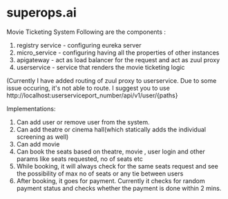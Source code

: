 # superops.ai

Movie Ticketing System
Following are the components :
1. registry service - configuring eureka server
2. micro_service - configuring having all the properties of other instances
3. apigateway - act as load balancer for the request and act as zuul proxy
4. userservice - service that renders the movie ticketing logic

(Currently I have added routing of zuul proxy to userservice. Due to some issue occuring, it's not able to route. I suggest you to use http://localhost:userserviceport_number/api/v1/user/{paths}

Implementations:
1. Can add user or remove user from the system.
2. Can add theatre or cinema hall(which statically adds the individual screening as well)
3. Can add movie 
4. Can book the seats based on theatre, movie , user login and other params like seats requested, no of seats etc
5. While booking, it will always check for the same seats request and see the possibility of max no of seats or any tie between users
6. After booking, it goes for payment. Currently it checks for random payment status and checks whether the payment is done within 2 mins.
